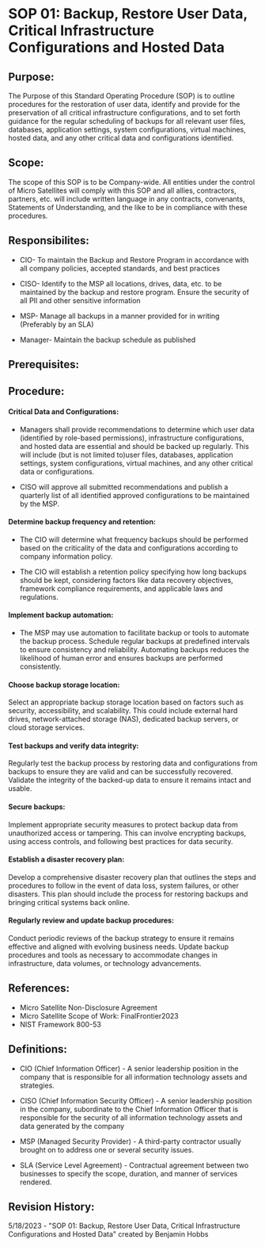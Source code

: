 # SOP 01: Backup, Restore User Data, Critical Infrastructure Configurations and Hosted Data
 
 ## Purpose:
 
 The Purpose of this Standard Operating Procedure (SOP) is to outline procedures for the restoration of user data, identify and provide for the preservation of all critical infrastructure configurations, and to set forth guidance for the regular scheduling of backups for all relevant user files, databases, application settings, system configurations, virtual machines, hosted data, and any other critical data and configurations identified.

 ## Scope: 
 
 The scope of this SOP is to be Company-wide. All entities under the control of Micro Satellites will comply with this SOP and all allies, contractors, partners, etc. will include written language in any contracts, convenants, Statements of Understanding, and the like to be in compliance with these procedures.  

 ## Responsibilites:
 
 * CIO- To maintain the Backup and Restore Program in accordance with all company policies, accepted standards, and best practices 

 * CISO- Identify to the MSP all locations, drives, data, etc. to be maintained by the backup and restore program. Ensure the security of all PII and other sensitive information

 * MSP- Manage all backups in a manner provided for in writing (Preferably by an SLA)

 * Manager- Maintain the backup schedule as published

 ## Prerequisites:
 
 

 ## Procedure:
 

 #### Critical Data and Configurations: 
 
* Managers shall provide recommendations to determine which user data (identified by role-based permissions), infrastructure configurations, and hosted data are essential and should be backed up regularly. This will include (but is not limited to)user files, databases, application settings, system configurations, virtual machines, and any other critical data or configurations.

* CISO will approve all submitted recommendations and publish a quarterly list of all identified approved configurations to be maintained by the MSP. 

#### Determine backup frequency and retention:

* The CIO will determine what frequency backups should be performed based on the criticality of the data and configurations according to company information policy. 

* The CIO will establish a retention policy specifying how long backups should be kept, considering factors like data recovery objectives, framework compliance requirements, and applicable laws and regulations.

#### Implement backup automation: 

* The MSP may use automation to facilitate backup or tools to automate the backup process. Schedule regular backups at predefined intervals to ensure consistency and reliability. Automating backups reduces the likelihood of human error and ensures backups are performed consistently.

#### Choose backup storage location: 
Select an appropriate backup storage location based on factors such as security, accessibility, and scalability. This could include external hard drives, network-attached storage (NAS), dedicated backup servers, or cloud storage services.

#### Test backups and verify data integrity: 
Regularly test the backup process by restoring data and configurations from backups to ensure they are valid and can be successfully recovered. Validate the integrity of the backed-up data to ensure it remains intact and usable.

#### Secure backups: 
Implement appropriate security measures to protect backup data from unauthorized access or tampering. This can involve encrypting backups, using access controls, and following best practices for data security.

#### Establish a disaster recovery plan:
Develop a comprehensive disaster recovery plan that outlines the steps and procedures to follow in the event of data loss, system failures, or other disasters. This plan should include the process for restoring backups and bringing critical systems back online.

#### Regularly review and update backup procedures: 
Conduct periodic reviews of the backup strategy to ensure it remains effective and aligned with evolving business needs. Update backup procedures and tools as necessary to accommodate changes in infrastructure, data volumes, or technology advancements.
 
 
 ## References:

* Micro Satellite Non-Disclosure Agreement
* Micro Satellite Scope of Work: FinalFrontier2023
* NIST Framework 800-53

 ## Definitions:

* CIO (Chief Information Officer) - A senior leadership position in the company that is responsible for all information technology assets and strategies.

* CISO (Chief Information Security Officer) - A senior leadership position in the company, subordinate to the Chief Information Officer that is responsible for the security of all information technology assets and data generated by the company

* MSP (Managed Security Provider) - A third-party contractor usually brought on to address one or several security issues.

* SLA (Service Level Agreement) - Contractual agreement between two businesses to specify the scope, duration, and manner of services rendered.

## Revision History:

5/18/2023 - "SOP 01: Backup, Restore User Data, Critical Infrastructure Configurations and Hosted Data" created by Benjamin Hobbs
 